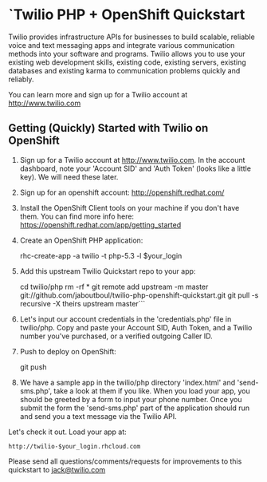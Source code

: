 `Twilio PHP + OpenShift Quickstart
=========================
Twilio provides infrastructure APIs for businesses to build scalable, reliable voice and text messaging apps and integrate various communication methods into your software and programs. Twilio allows you to use your existing web development skills, existing code, existing servers, existing databases and existing karma to communication problems quickly and reliably.

You can learn more and sign up for a Twilio account at http://www.twilio.com

Getting (Quickly) Started with Twilio on OpenShift
--------------------
1. Sign up for a Twilio account at http://www.twilio.com. In the account dashboard, note your 'Account SID' and 'Auth Token' (looks like a little key). We will need these later.

2. Sign up for an openshift account: http://openshift.redhat.com/

3. Install the OpenShift Client tools on your machine if you don't have them. You can find more info here: https://openshift.redhat.com/app/getting_started

4. Create an OpenShift PHP application:

    rhc-create-app -a twilio -t php-5.3 -l $your_login

5. Add this upstream Twilio Quickstart repo to your app:

    cd twilio/php
    rm -rf *
    git remote add upstream -m master git://github.com/jaboutboul/twilio-php-openshift-quickstart.git
    git pull -s recursive -X theirs upstream master```

6. Let's input our account credentials in the 'credentials.php' file in twilio/php. Copy and paste your Account SID, Auth Token, and a Twilio number you've purchased, or a verified outgoing Caller ID.

7. Push to deploy on OpenShift:

    git push

8. We have a sample app in the twilio/php directory 'index.html' and 'send-sms.php', take a look at them if you like. When you load your app, you should be greeted by a form to input your phone number. Once you submit the form the 'send-sms.php' part of the application should run and send you a text message via the Twilio API.

Let's check it out. Load your app at:

    http://twilio-$your_login.rhcloud.com

Please send all questions/comments/requests for improvements to this quickstart to jack@twilio.com
